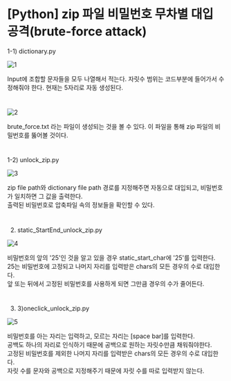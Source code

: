 # [Python] zip 파일 비밀번호 무차별 대입 공격(brute-force attack)

1-1) dictionary.py

![1](https://user-images.githubusercontent.com/85146195/123520825-b78d0e00-d6ed-11eb-8b62-3062d73366a4.JPG)

Input에 조합할 문자들을 모두 나열해서 적는다. 자릿수 범위는 코드부분에 들어가서 수정해줘야 한다. 현재는 5자리로 자동 생성된다.  
#

![2](https://user-images.githubusercontent.com/85146195/123520834-ce336500-d6ed-11eb-8d2a-294c32381318.jpg)

brute_force.txt 라는 파일이 생성되는 것을 볼 수 있다. 이 파일을 통해 zip 파일의 비밀번호를 뚫어볼 것이다.  
#

1-2) unlock_zip.py

![3](https://user-images.githubusercontent.com/85146195/123520951-88c36780-d6ee-11eb-8533-c902819ff780.JPG)

zip file path와 dictionary file path 경로를 지정해주면 자동으로 대입되고, 비밀번호가 일치하면 그 값을 출력한다.  
출력된 비밀번호로 압축파일 속의 정보들을 확인할 수 있다.
#

2) static_StartEnd_unlock_zip.py

![4](https://user-images.githubusercontent.com/85146195/123521194-3420ec00-d6f0-11eb-9b06-501855a3e5ea.JPG)

비밀번호의 앞의 '25'인 것을 알고 있을 경우 static_start_char에 '25'를 입력한다.  
25는 비밀번호에 고정되고 나머지 자리를 입력받은 chars의 모든 경우의 수로 대입한다.  
앞 또는 뒤에서 고정된 비밀번호를 사용하게 되면 그만큼 경우의 수가 줄어든다.  
#

3) 3)oneclick_unlock_zip.py

![5](https://user-images.githubusercontent.com/85146195/123521395-4b140e00-d6f1-11eb-9f68-b7c444f2218b.JPG)

비밀번호를 아는 자리는 입력하고, 모르는 자리는 [space bar]를 입력한다.  
공백도 하나의 자리로 인식하기 때문에 공백으로 원하는 자릿수만큼 채워줘야한다.  
고정된 비밀번호를 제외한 나머지 자리를 입력받은 chars의 모든 경우의 수로 대입한다.  
자릿 수를 문자와 공백으로 지정해주기 때문에 자릿 수를 따로 입력받지 않는다.  
#
